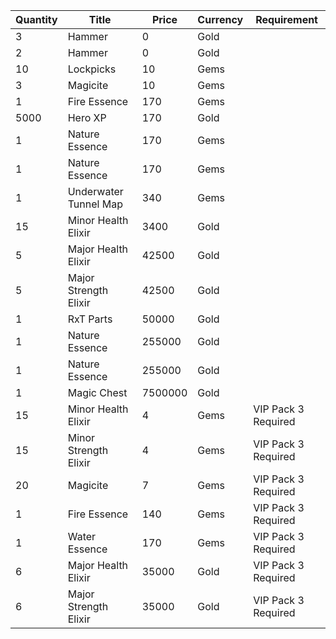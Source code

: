 | Quantity | Title | Price | Currency |  Requirement |
| -------- | ----- | ----- | -------- |  ----------- |
| 3 | Hammer | 0 | Gold |  |
| 2 | Hammer | 0 | Gold |  |
| 10 | Lockpicks | 10 | Gems |  |
| 3 | Magicite | 10 | Gems |  |
| 1 | Fire Essence | 170 | Gems |  |
| 5000 | Hero XP | 170 | Gold |  |
| 1 | Nature Essence | 170 | Gems |  |
| 1 | Nature Essence | 170 | Gems |  |
| 1 | Underwater Tunnel Map | 340 | Gems |  |
| 15 | Minor Health Elixir | 3400 | Gold |  |
| 5 | Major Health Elixir | 42500 | Gold |  |
| 5 | Major Strength Elixir | 42500 | Gold |  |
| 1 | RxT Parts | 50000 | Gold |  |
| 1 | Nature Essence | 255000 | Gold |  |
| 1 | Nature Essence | 255000 | Gold |  |
| 1 | Magic Chest | 7500000 | Gold |  |
| 15 | Minor Health Elixir | 4 | Gems | VIP Pack 3 Required |
| 15 | Minor Strength Elixir | 4 | Gems | VIP Pack 3 Required |
| 20 | Magicite | 7 | Gems | VIP Pack 3 Required |
| 1 | Fire Essence | 140 | Gems | VIP Pack 3 Required |
| 1 | Water Essence | 170 | Gems | VIP Pack 3 Required |
| 6 | Major Health Elixir | 35000 | Gold | VIP Pack 3 Required |
| 6 | Major Strength Elixir | 35000 | Gold | VIP Pack 3 Required |
